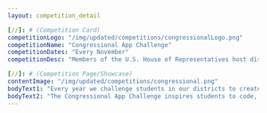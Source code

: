 ```yaml
---
layout: competition_detail

[//]: # (Competition Card)
competitionLogo: "/img/updated/competitions/congressionalLogo.png"
competitionName: "Congressional App Challenge"
competitionDates: "Every November"  
competitionDesc: "Members of the U.S. House of Representatives host district-wide Congressional App Challenges for middle school and high school students."

[//]: # (Competition Page/Showcase)
contentImage: "/img/updated/competitions/congressional.png"
bodyText1: "Every year we challenge students in our districts to create and submit their original apps for a chance to win the Congressional App Challenge (CAC). Each challenge is district-specific. As U.S. Representatives we publicly recognize our winning teams and each winning app may be put on display in the U.S. Capitol Building for one year."
bodyText2: "The Congressional App Challenge inspires students to code, engages Members of Congress, and reaches every corner of America."
---
```


